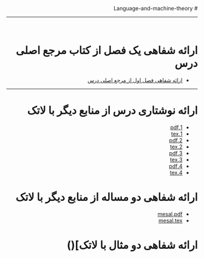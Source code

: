 
<div dir="rtl">
# Language-and-machine-theory

-----

<br>

# ارائه شفاهی یک فصل از کتاب مرجع اصلی درس

- [ارائه شفاهی فصل اول از مرجع اصلی درس](https://aparat.com/v/MKme8)




-----



# ارائه نوشتاری درس از منابع دیگر با لاتک


- [1.pdf](https://github.com/zahraahmadiii/PNU_3991_AR/blob/main/Language-and-machine-theory/1.pdf)
- [1.tex](https://github.com/zahraahmadiii/PNU_3991_AR/blob/main/Language-and-machine-theory/1.tex)
- [2.pdf](https://github.com/zahraahmadiii/PNU_3991_AR/blob/main/Language-and-machine-theory/2.pdf)
- [2.tex](https://github.com/zahraahmadiii/PNU_3991_AR/blob/main/Language-and-machine-theory/2.tex)
- [3.pdf](https://github.com/zahraahmadiii/PNU_3991_AR/blob/main/Language-and-machine-theory/3.pdf)
- [3.tex](https://github.com/zahraahmadiii/PNU_3991_AR/blob/main/Language-and-machine-theory/3.tex)
- [4.pdf](https://github.com/zahraahmadiii/PNU_3991_AR/blob/main/Language-and-machine-theory/4.pdf)
- [4.tex](https://github.com/zahraahmadiii/PNU_3991_AR/blob/main/Language-and-machine-theory/4.tex)





# ارائه شفاهی دو مساله از منابع دیگر با لاتک
- [mesal.pdf](https://github.com/zahraahmadiii/PNU_3991_AR/blob/main/Language-and-machine-theory/document.pdf)
- [mesal.tex](https://github.com/zahraahmadiii/PNU_3991_AR/blob/main/Language-and-machine-theory/document.tex)



# ارائه شفاهی دو مثال با لاتک]()





